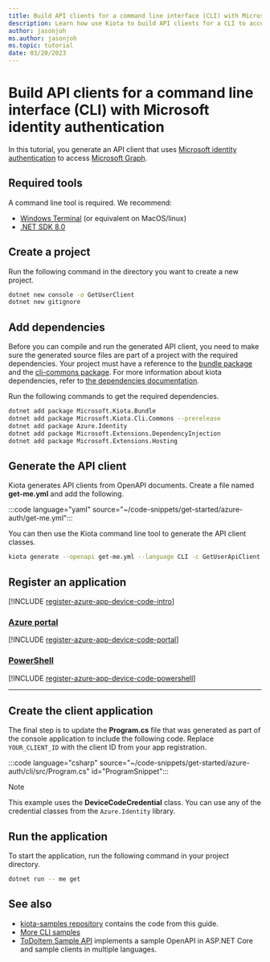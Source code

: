 ```yaml
---
title: Build API clients for a command line interface (CLI) with Microsoft identity authentication
description: Learn how use Kiota to build API clients for a CLI to access APIs that require Microsoft identity authentication.
author: jasonjoh
ms.author: jasonjoh
ms.topic: tutorial
date: 03/20/2023
---
```


# Build API clients for a command line interface (CLI) with Microsoft identity authentication

In this tutorial, you generate an API client that uses [Microsoft identity authentication](/azure/active-directory/fundamentals/auth-oauth2) to access [Microsoft Graph](/graph/overview).

## Required tools

A command line tool is required. We recommend:

- [Windows Terminal](https://apps.microsoft.com/store/detail/windows-terminal/9N0DX20HK701?hl=en-us&gl=us) (or equivalent on MacOS/linux)
- [.NET SDK 8.0](https://get.dot.net/8)

## Create a project

Run the following command in the directory you want to create a new project.

```bash
dotnet new console -o GetUserClient
dotnet new gitignore
```

## Add dependencies

Before you can compile and run the generated API client, you need to make sure the generated source files are part of a project with the required dependencies. Your project must have a reference to the [bundle package](https://github.com/microsoft/kiota-dotnet) and the [cli-commons package](https://github.com/microsoft/kiota-cli-commons). For more information about kiota dependencies, refer to [the dependencies documentation](../dependencies.md).

Run the following commands to get the required dependencies.

```bash
dotnet add package Microsoft.Kiota.Bundle
dotnet add package Microsoft.Kiota.Cli.Commons --prerelease
dotnet add package Azure.Identity
dotnet add package Microsoft.Extensions.DependencyInjection
dotnet add package Microsoft.Extensions.Hosting
```

## Generate the API client

Kiota generates API clients from OpenAPI documents. Create a file named **get-me.yml** and add the following.

:::code language="yaml" source="~/code-snippets/get-started/azure-auth/get-me.yml":::

You can then use the Kiota command line tool to generate the API client classes.

```bash
kiota generate --openapi get-me.yml --language CLI -c GetUserApiClient -n GetUserClient.ApiClient -o ./Client
```

## Register an application

[!INCLUDE [register-azure-app-device-code-intro](../includes/register-azure-app-device-code-intro.md)]

<!-- markdownlint-disable MD051 -->
### [Azure portal](#tab/portal)

[!INCLUDE [register-azure-app-device-code-portal](../includes/register-azure-app-device-code-portal.md)]

### [PowerShell](#tab/powershell)

[!INCLUDE [register-azure-app-device-code-powershell](../includes/register-azure-app-device-code-powershell.md)]
<!-- markdownlint-enable MD051 -->

---

## Create the client application

The final step is to update the **Program.cs** file that was generated as part of the console application to include the following code. Replace `YOUR_CLIENT_ID` with the client ID from your app registration.

:::code language="csharp" source="~/code-snippets/get-started/azure-auth/cli/src/Program.cs" id="ProgramSnippet":::

> [!NOTE]
> This example uses the **DeviceCodeCredential** class. You can use any of the credential classes from the `Azure.Identity` library.

## Run the application

To start the application, run the following command in your project directory.

```bash
dotnet run -- me get
```

## See also

- [kiota-samples repository](https://github.com/microsoft/kiota-samples/tree/main/get-started/azure-auth/cli) contains the code from this guide.
- [More CLI samples](https://github.com/microsoftgraph/msgraph-cli/tree/main/samples)
- [ToDoItem Sample API](https://github.com/microsoft/kiota-samples/tree/main/sample-api) implements a sample OpenAPI in ASP.NET Core and sample clients in multiple languages.
